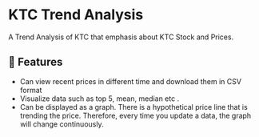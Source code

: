 # KTC Trend Analysis

A Trend Analysis of KTC that emphasis about KTC Stock and Prices.

## 🚀 Features

- Can view recent prices in different time and download them in CSV format
- Visualize data such as top 5, mean, median etc .
- Can be displayed as a graph. There is a hypothetical price line that is trending the price. Therefore, every time you update a data, the graph will change continuously.
